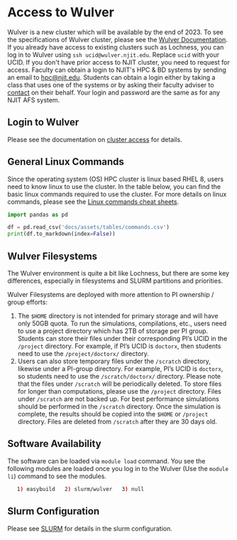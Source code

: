 # Access to Wulver
Wulver is a new cluster which will be available by the end of 2023. To see the specifications of Wulver cluster, please see the [Wulver Documentation](wulver.md).
If you already have access to existing clusters such as Lochness, you can log in to Wulver using `ssh ucid@wulver.njit.edu`. Replace `ucid` with your UCID. If you don't have prior access to NJIT cluster, you need to request for access.
Faculty can obtain a login to NJIT's HPC & BD systems by sending an email to [hpc@njit.edu](mailto:hpc@njit.edu). Students can obtain a login either by taking a class that uses one of the systems or by asking their faculty adviser to [contact](mailto:hpc@njit.edu) on their behalf. Your login and password are the same as for any NJIT AFS system.

## Login to Wulver
Please see the documentation on [cluster access](cluster_access.md) for details.

## General Linux Commands
Since the operating system (OS) HPC cluster is linux based RHEL 8, users need to know linux to use the cluster.
In the table below, you can find the basic linux commands required to use the cluster. For more details on linux commands, please see the [Linux commands cheat sheets](https://www.linuxtrainingacademy.com/linux-commands-cheat-sheet).

```python exec="on"
import pandas as pd

df = pd.read_csv('docs/assets/tables/commands.csv')
print(df.to_markdown(index=False))
```

## Wulver Filesystems

The Wulver environment is quite a bit like Lochness, but there are some key differences, especially in filesystems and SLURM partitions and priorities.

 Wulver Filesystems are deployed with more attention to PI ownership / group efforts:

1. The `$HOME` directory is not intended for primary storage and will have only 50GB quota. To run the simulations, compilations, etc., users need to use a project directory which has 2TB of storage per PI group. Students can store their files under their corresponding PI’s UCID in the `/project` directory.  For example, if PI’s UCID is `doctorx`, then students need to use the `/project/doctorx/` directory. 
2. Users can also store temporary files under the `/scratch` directory, likewise under a PI-group directory. For example, PI’s UCID is `doctorx`, so students need to use the `/scratch/doctorx/` directory.  Please note that the files under `/scratch` will be periodically deleted. To store files for longer than computations, please use the `/project` directory.  Files under `/scratch` are not backed up. For best performance simulations should be performed in the `/scratch` directory. Once the simulation is complete, the results should be copied into the `$HOME` or `/project` directory.  Files are deleted from `/scratch` after they are 30 days old.

## Software Availability
The software can be loaded via `module load` command. You see the following modules are loaded once you log in to the Wulver (Use the `module li`) command to see the modules. 
```bash
   1) easybuild   2) slurm/wulver   3) null
```

## Slurm Configuration

Please see [SLURM](slurm.md) for details in the slurm configuration.  
